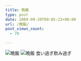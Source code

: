 ```yaml
---
title: 晩飯
type: post
date: 2009-09-20T09:05:23+00:00
url: /晩飯/
post_views_count:
  - 79

---
```

<img src="https://i2.wp.com/jqinglong.html.xdomain.jp/bimg/2009/09/20/090920_004.jpg" alt="晩飯" border="0" data-recalc-dims="1" />  
<img src="https://i0.wp.com/jqinglong.html.xdomain.jp/bimg/2009/09/20/090920_003.jpg" alt="晩飯" border="0" data-recalc-dims="1" />  
食い過ぎ飲み過ぎ